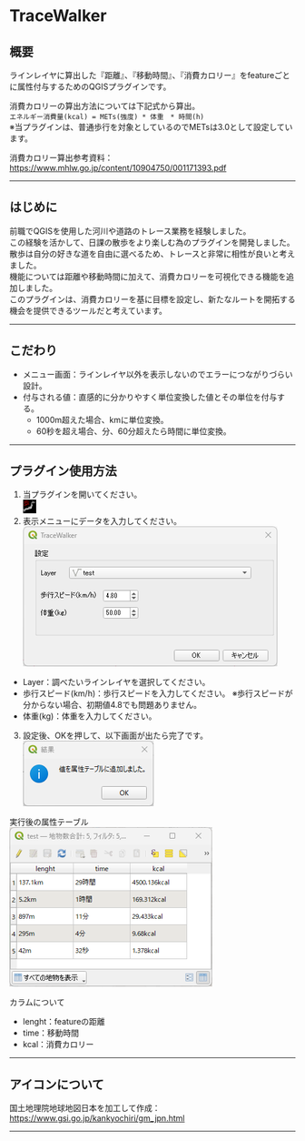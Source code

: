 # TraceWalker

## 概要
ラインレイヤに算出した『距離』、『移動時間』、『消費カロリー』をfeatureごとに属性付与するためのQGISプラグインです。  

消費カロリーの算出方法については下記式から算出。  
`エネルギー消費量(kcal) = METs(強度) * 体重　* 時間(h) `   
※当プラグインは、普通歩行を対象としているのでMETsは3.0として設定しています。
  
消費カロリー算出参考資料：https://www.mhlw.go.jp/content/10904750/001171393.pdf

---

## はじめに
前職でQGISを使用した河川や道路のトレース業務を経験しました。  
この経験を活かして、日課の散歩をより楽しむ為のプラグインを開発しました。
散歩は自分の好きな道を自由に選べるため、トレースと非常に相性が良いと考えました。  
機能については距離や移動時間に加えて、消費カロリーを可視化できる機能を追加しました。  
このプラグインは、消費カロリーを基に目標を設定し、新たなルートを開拓する機会を提供できるツールだと考えています。

---
## こだわり
- メニュー画面：ラインレイヤ以外を表示しないのでエラーにつながりづらい設計。
- 付与される値：直感的に分かりやすく単位変換した値とその単位を付与する。
  - 1000m超えた場合、kmに単位変換。
  - 60秒を超え場合、分、60分超えたら時間に単位変換。

---

## プラグイン使用方法
1. 当プラグインを開いてください。  
![./icon.png](https://github.com/00ky00/TraceWalker/blob/main/icon.png)
2. 表示メニューにデータを入力してください。  
![./docs/画面1](https://github.com/00ky00/TraceWalker/blob/main/docs/%E7%94%BB%E9%9D%A21.png)  
- Layer：調べたいラインレイヤを選択してください。
- 歩行スピード(km/h)：歩行スピードを入力してください。
  ※歩行スピードが分からない場合、初期値4.8でも問題ありません。
- 体重(kg)：体重を入力してください。

  
3. 設定後、OKを押して、以下画面が出たら完了です。  
![./docs/画面2](https://github.com/00ky00/TraceWalker/blob/main/docs/%E7%94%BB%E9%9D%A22.png)  
  
実行後の属性テーブル  
![./docs/画面3](https://github.com/00ky00/TraceWalker/blob/main/docs/%E7%94%BB%E9%9D%A23.png)  

カラムについて
- lenght：featureの距離
- time：移動時間
- kcal：消費カロリー
  
---  

## アイコンについて
国土地理院地球地図日本を加工して作成：https://www.gsi.go.jp/kankyochiri/gm_jpn.html

---  
